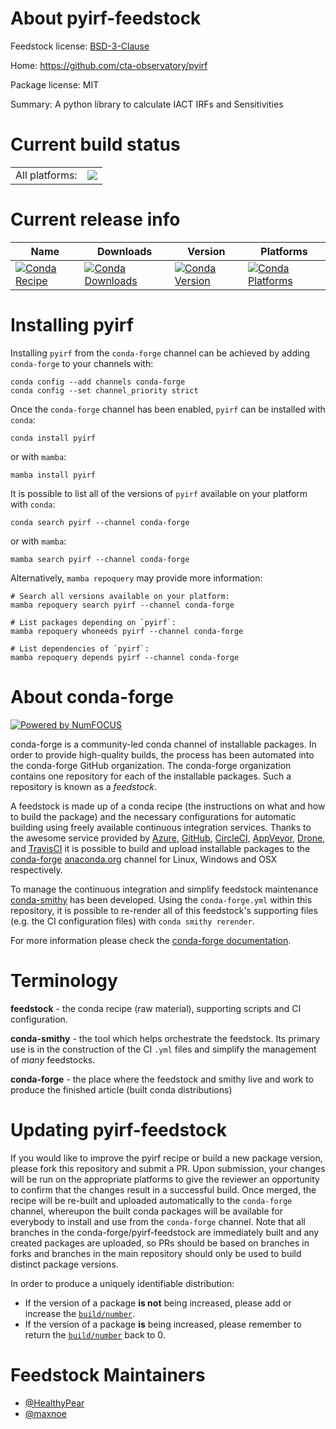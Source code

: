 About pyirf-feedstock
=====================

Feedstock license: [BSD-3-Clause](https://github.com/conda-forge/pyirf-feedstock/blob/main/LICENSE.txt)

Home: https://github.com/cta-observatory/pyirf

Package license: MIT

Summary: A python library to calculate IACT IRFs and Sensitivities

Current build status
====================


<table><tr><td>All platforms:</td>
    <td>
      <a href="https://dev.azure.com/conda-forge/feedstock-builds/_build/latest?definitionId=18540&branchName=main">
        <img src="https://dev.azure.com/conda-forge/feedstock-builds/_apis/build/status/pyirf-feedstock?branchName=main">
      </a>
    </td>
  </tr>
</table>

Current release info
====================

| Name | Downloads | Version | Platforms |
| --- | --- | --- | --- |
| [![Conda Recipe](https://img.shields.io/badge/recipe-pyirf-green.svg)](https://anaconda.org/conda-forge/pyirf) | [![Conda Downloads](https://img.shields.io/conda/dn/conda-forge/pyirf.svg)](https://anaconda.org/conda-forge/pyirf) | [![Conda Version](https://img.shields.io/conda/vn/conda-forge/pyirf.svg)](https://anaconda.org/conda-forge/pyirf) | [![Conda Platforms](https://img.shields.io/conda/pn/conda-forge/pyirf.svg)](https://anaconda.org/conda-forge/pyirf) |

Installing pyirf
================

Installing `pyirf` from the `conda-forge` channel can be achieved by adding `conda-forge` to your channels with:

```
conda config --add channels conda-forge
conda config --set channel_priority strict
```

Once the `conda-forge` channel has been enabled, `pyirf` can be installed with `conda`:

```
conda install pyirf
```

or with `mamba`:

```
mamba install pyirf
```

It is possible to list all of the versions of `pyirf` available on your platform with `conda`:

```
conda search pyirf --channel conda-forge
```

or with `mamba`:

```
mamba search pyirf --channel conda-forge
```

Alternatively, `mamba repoquery` may provide more information:

```
# Search all versions available on your platform:
mamba repoquery search pyirf --channel conda-forge

# List packages depending on `pyirf`:
mamba repoquery whoneeds pyirf --channel conda-forge

# List dependencies of `pyirf`:
mamba repoquery depends pyirf --channel conda-forge
```


About conda-forge
=================

[![Powered by
NumFOCUS](https://img.shields.io/badge/powered%20by-NumFOCUS-orange.svg?style=flat&colorA=E1523D&colorB=007D8A)](https://numfocus.org)

conda-forge is a community-led conda channel of installable packages.
In order to provide high-quality builds, the process has been automated into the
conda-forge GitHub organization. The conda-forge organization contains one repository
for each of the installable packages. Such a repository is known as a *feedstock*.

A feedstock is made up of a conda recipe (the instructions on what and how to build
the package) and the necessary configurations for automatic building using freely
available continuous integration services. Thanks to the awesome service provided by
[Azure](https://azure.microsoft.com/en-us/services/devops/), [GitHub](https://github.com/),
[CircleCI](https://circleci.com/), [AppVeyor](https://www.appveyor.com/),
[Drone](https://cloud.drone.io/welcome), and [TravisCI](https://travis-ci.com/)
it is possible to build and upload installable packages to the
[conda-forge](https://anaconda.org/conda-forge) [anaconda.org](https://anaconda.org/)
channel for Linux, Windows and OSX respectively.

To manage the continuous integration and simplify feedstock maintenance
[conda-smithy](https://github.com/conda-forge/conda-smithy) has been developed.
Using the ``conda-forge.yml`` within this repository, it is possible to re-render all of
this feedstock's supporting files (e.g. the CI configuration files) with ``conda smithy rerender``.

For more information please check the [conda-forge documentation](https://conda-forge.org/docs/).

Terminology
===========

**feedstock** - the conda recipe (raw material), supporting scripts and CI configuration.

**conda-smithy** - the tool which helps orchestrate the feedstock.
                   Its primary use is in the construction of the CI ``.yml`` files
                   and simplify the management of *many* feedstocks.

**conda-forge** - the place where the feedstock and smithy live and work to
                  produce the finished article (built conda distributions)


Updating pyirf-feedstock
========================

If you would like to improve the pyirf recipe or build a new
package version, please fork this repository and submit a PR. Upon submission,
your changes will be run on the appropriate platforms to give the reviewer an
opportunity to confirm that the changes result in a successful build. Once
merged, the recipe will be re-built and uploaded automatically to the
`conda-forge` channel, whereupon the built conda packages will be available for
everybody to install and use from the `conda-forge` channel.
Note that all branches in the conda-forge/pyirf-feedstock are
immediately built and any created packages are uploaded, so PRs should be based
on branches in forks and branches in the main repository should only be used to
build distinct package versions.

In order to produce a uniquely identifiable distribution:
 * If the version of a package **is not** being increased, please add or increase
   the [``build/number``](https://docs.conda.io/projects/conda-build/en/latest/resources/define-metadata.html#build-number-and-string).
 * If the version of a package **is** being increased, please remember to return
   the [``build/number``](https://docs.conda.io/projects/conda-build/en/latest/resources/define-metadata.html#build-number-and-string)
   back to 0.

Feedstock Maintainers
=====================

* [@HealthyPear](https://github.com/HealthyPear/)
* [@maxnoe](https://github.com/maxnoe/)

